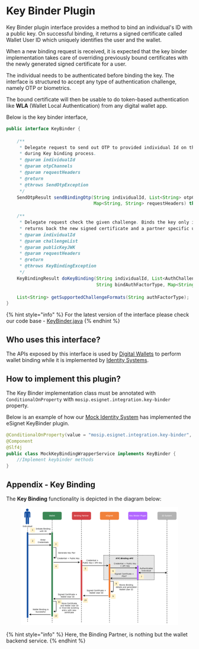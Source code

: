 # Key Binder Plugin

Key Binder plugin interface provides a method to bind an individual's ID with a public key. On successful binding, it returns a signed certificate called Wallet User ID which uniquely identifies the user and the wallet.

When a new binding request is received, it is expected that the key binder implementation takes care of overriding previously bound certificates with the newly generated signed certificate for a user.

The individual needs to be authenticated before binding the key. The interface is structured to accept any type of authentication challenge, namely OTP or biometrics.

The bound certificate will then be usable to do token-based authentication like **WLA** (Wallet Local Authentication) from any digital wallet app.

Below is the key binder interface,

```java
public interface KeyBinder {

    /**
     * Delegate request to send out OTP to provided individual Id on the configured channel
     * during Key binding process.
     * @param individualId
     * @param otpChannels
     * @param requestHeaders
     * @return
     * @throws SendOtpException
     */
    SendOtpResult sendBindingOtp(String individualId, List<String> otpChannels,
                                 Map<String, String> requestHeaders) throws SendOtpException;

    /**
     * Delegate request check the given challenge. Binds the key only if the given challenge is valid
     * returns back the new signed certificate and a partner specific user token.
     * @param individualId
     * @param challengeList
     * @param publicKeyJWK
     * @param requestHeaders
     * @return
     * @throws KeyBindingException
     */
    KeyBindingResult doKeyBinding(String individualId, List<AuthChallenge> challengeList, Map<String, Object> publicKeyJWK,
                                  String bindAuthFactorType, Map<String, String> requestHeaders) throws KeyBindingException;
    
    List<String> getSupportedChallengeFormats(String authFactorType);
}
```

{% hint style="info" %}
For the latest version of the interface please check our code base - [KeyBinder.java](https://github.com/mosip/esignet/blob/master/esignet-integration-api/src/main/java/io/mosip/esignet/api/spi/KeyBinder.java)
{% endhint %}

## Who uses this interface?

The APIs exposed by this interface is used by [Digital Wallets](../glossary.md#digital-id-wallet) to perform wallet binding while it is implemented by [Identity Systems](../glossary.md#identity-systems).

## How to implement this plugin?

The Key Binder implementation class must be annotated with `ConditionalOnProperty` with `mosip.esignet.integration.key-binder` property.

Below is an example of how our [Mock Identity System](https://github.com/mosip/esignet-mock-services/blob/master/mock-esignet-integration-impl/src/main/java/io/mosip/esignet/mock/integration/service/MockKeyBindingWrapperService.java) has implemented the eSignet KeyBinder plugin.

```java
@ConditionalOnProperty(value = "mosip.esignet.integration.key-binder", havingValue = "mock-keybinder-service")
@Component
@Slf4j
public class MockKeyBindingWrapperService implements KeyBinder {
    //Implement keybinder methods
}
```

## Appendix - Key Binding

The **Key Binding** functionality is depicted in the diagram below:

<figure><img src="../.gitbook/assets/activity-diagrams-wallet-binding (1).png" alt=""><figcaption></figcaption></figure>

{% hint style="info" %}
Here, the Binding Partner, is nothing but the wallet backend service.
{% endhint %}
